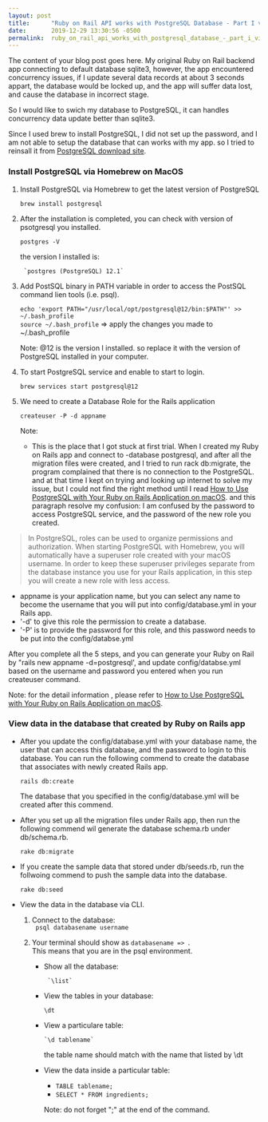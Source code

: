 ```yaml
---
layout: post
title:      "Ruby on Rail API works with PostgreSQL Database - Part I via Homebrew"
date:       2019-12-29 13:30:56 -0500
permalink:  ruby_on_rail_api_works_with_postgresql_database_-_part_i_via_homebrew
---
```



The content of your blog post goes here.
My original Ruby on Rail backend app connecting to default database sqlite3, however, the app encountered concurrency issues, if I update several data records at about 3 seconds appart, the database would be locked up, and the app will suffer data lost, and cause the database in incorrect stage. 

So I would like to swich my database to PostgreSQL, it can handles concurrency data update better than sqlite3. 

Since I used brew to install PostgreSQL, I did not set up the password, and I am not able to setup the database that can works with my app. so I tried to reinsall it from [PostgreSQL download site](https://www.enterprisedb.com/downloads/postgres-postgresql-downloads).


### Install PostgreSQL via Homebrew on MacOS  

1. Install PostgreSQL via Homebrew to get the latest version of PostgreSQL

    `brew install postgresql`  
		
2. After the installation is completed, you can check with version of psotgresql you installed.  

    `postgres -V`  

    the version I installed is:  
		
		`postgres (PostgreSQL) 12.1`
		

3. Add PostSQL binary in PATH variable in order to access the PostSQL command lien tools (i.e. psql).  

    `echo 'export PATH="/usr/local/opt/postgresql@12/bin:$PATH"' >> ~/.bash_profile`  
		`source ~/.bash_profile`    => apply the changes you made to ~/.bash_profile
		
    Note: @12 is the version I installed. so replace it with the version of PostgreSQL installed in your computer.  
		
4. To start PostgreSQL service and enable to start to login.   

     `brew services start postgresql@12`  
		 
5. We need to create a Database Role for the Rails application

     `createuser -P -d appname`  
		 
		 
	  Note: 
    -	This is the place that I got stuck at first trial. When I created my Ruby on Rails app and connect to -database postgresql, and after all the migration files were created, and I tried to run rack db:migrate, the program complained that there is no connection to the PostgreSQL. and at that time I kept on trying and looking up internet to solve my issue, but I could not find the right method until I read  [How to Use PostgreSQL with Your Ruby on Rails Application on macOS](https://www.digitalocean.com/community/tutorials/how-to-use-postgresql-with-your-ruby-on-rails-application-on-macos).   and this paragraph resolve my confusion:  I am confused by the password to access PostgreSQL service, and the password of the new role you created. 
            
>  In PostgreSQL, roles can be used to organize permissions and authorization. When starting PostgreSQL with Homebrew, you will automatically have a superuser role created with your macOS username. In order to keep these superuser privileges separate from the database instance you use for your Rails application, in this step you will create a new role with less access.


   -   appname is your application name, but you can select any name to become the username that you will put into  config/database.yml  in your Rails app.  
   -   '-d' to give this role the permission to create a database.  
   -   '-P' is to provide the password for this role, and this password needs to be put into the config/databse.yml
  

After you complete all the 5 steps, and you can generate your Ruby on Rail by "rails new appname -d=postgresql', and update config/databse.yml based on the username and password you entered when you run createuser command.  

Note: for the detail information , please refer to [How to Use PostgreSQL with Your Ruby on Rails Application on macOS](https://www.digitalocean.com/community/tutorials/how-to-use-postgresql-with-your-ruby-on-rails-application-on-macos).


### View data in the database that created by Ruby on Rails app

- After you  update the config/database.yml with your database name, the user that can access this database, and the password to login to this database.  You can run the following commend to create the database that associates with newly created Rails app.

   `rails db:create`  
	 
	 The database that you specified in the config/database.yml will be created after this commend.  
	 
- After you set up all the migration files under Rails app, then run the  following commend wil generate the database schema.rb under db/schema.rb.  

  `rake db:migrate`  
	
-  If you create the sample data that stored under db/seeds.rb, run the follwoing commend to push the sample data into the database.

   `rake db:seed`  
	 
	 
- View the data in the database via CLI.  
    1.  Connect to the database:  
         ` psql databasename username`  
				 
    2.  Your terminal should show as `databasename => `.  
          This means that you are in the psql environment.    
					
         -  Show all the database:  

		         `\list`  
					 
         -  View the tables in your database:  

              `\dt`  
				 
         - 	View a particulare table:   
	
	            `\d tablename`  
				 
              the table name should match with the name that listed by \dt
				 
         -  View the data inside a particular table:  
             *  `TABLE tablename;`  
             *   `SELECT * FROM ingredients;`  

            Note: do not forget ";" at the end of the command.
				
         
				 
       	   
				 
	 
	
	
				 
				 
		
		
		






















